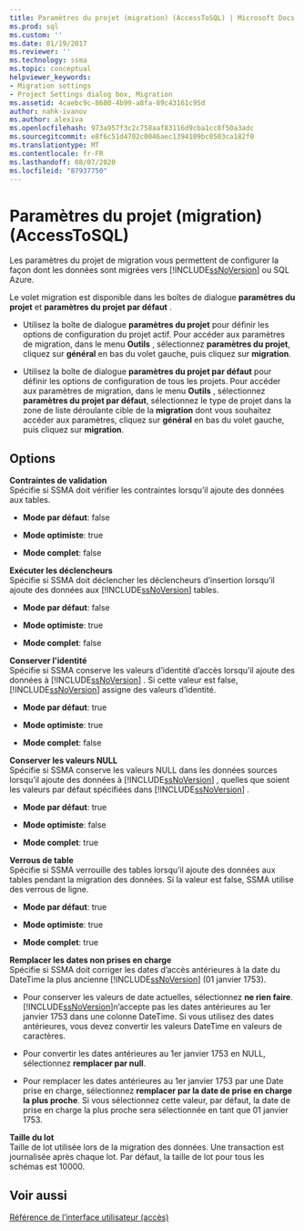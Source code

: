 ```yaml
---
title: Paramètres du projet (migration) (AccessToSQL) | Microsoft Docs
ms.prod: sql
ms.custom: ''
ms.date: 01/19/2017
ms.reviewer: ''
ms.technology: ssma
ms.topic: conceptual
helpviewer_keywords:
- Migration settings
- Project Settings dialog box, Migration
ms.assetid: 4caebc9c-8680-4b99-a8fa-89c43161c95d
author: nahk-ivanov
ms.author: alexiva
ms.openlocfilehash: 973a957f3c2c758aaf83116d9cba1cc8f50a3adc
ms.sourcegitcommit: e8f6c51d4702c0046aec1394109bc0503ca182f0
ms.translationtype: MT
ms.contentlocale: fr-FR
ms.lasthandoff: 08/07/2020
ms.locfileid: "87937750"
---
```

# <a name="project-settings-migration-accesstosql"></a>Paramètres du projet (migration) (AccessToSQL)
Les paramètres du projet de migration vous permettent de configurer la façon dont les données sont migrées vers [!INCLUDE[ssNoVersion](../../includes/ssnoversion-md.md)] ou SQL Azure.  
  
Le volet migration est disponible dans les boîtes de dialogue **paramètres du projet** et **paramètres du projet par défaut** .  
  
-   Utilisez la boîte de dialogue **paramètres du projet** pour définir les options de configuration du projet actif. Pour accéder aux paramètres de migration, dans le menu **Outils** , sélectionnez **paramètres du projet**, cliquez sur **général** en bas du volet gauche, puis cliquez sur **migration**.  
  
-   Utilisez la boîte de dialogue **paramètres du projet par défaut** pour définir les options de configuration de tous les projets. Pour accéder aux paramètres de migration, dans le menu **Outils** , sélectionnez **paramètres du projet par défaut**, sélectionnez le type de projet dans la zone de liste déroulante cible de la **migration** dont vous souhaitez accéder aux paramètres, cliquez sur **général** en bas du volet gauche, puis cliquez sur **migration**.  
  
## <a name="options"></a>Options  
**Contraintes de validation**  
Spécifie si SSMA doit vérifier les contraintes lorsqu’il ajoute des données aux tables.  
  
-   **Mode par défaut**: false  
  
-   **Mode optimiste**: true  
  
-   **Mode complet**: false  
  
**Exécuter les déclencheurs**  
Spécifie si SSMA doit déclencher les déclencheurs d’insertion lorsqu’il ajoute des données aux [!INCLUDE[ssNoVersion](../../includes/ssnoversion-md.md)] tables.  
  
-   **Mode par défaut**: false  
  
-   **Mode optimiste**: true  
  
-   **Mode complet**: false  
  
**Conserver l'identité**  
Spécifie si SSMA conserve les valeurs d’identité d’accès lorsqu’il ajoute des données à [!INCLUDE[ssNoVersion](../../includes/ssnoversion-md.md)] . Si cette valeur est false, [!INCLUDE[ssNoVersion](../../includes/ssnoversion-md.md)] assigne des valeurs d’identité.  
  
-   **Mode par défaut**: true  
  
-   **Mode optimiste**: true  
  
-   **Mode complet**: false  
  
**Conserver les valeurs NULL**  
Spécifie si SSMA conserve les valeurs NULL dans les données sources lorsqu’il ajoute des données à [!INCLUDE[ssNoVersion](../../includes/ssnoversion-md.md)] , quelles que soient les valeurs par défaut spécifiées dans [!INCLUDE[ssNoVersion](../../includes/ssnoversion-md.md)] .  
  
-   **Mode par défaut**: true  
  
-   **Mode optimiste**: false  
  
-   **Mode complet**: true  
  
**Verrous de table**  
Spécifie si SSMA verrouille des tables lorsqu’il ajoute des données aux tables pendant la migration des données. Si la valeur est false, SSMA utilise des verrous de ligne.  
  
-   **Mode par défaut**: true  
  
-   **Mode optimiste**: true  
  
-   **Mode complet**: true  
  
**Remplacer les dates non prises en charge**  
Spécifie si SSMA doit corriger les dates d’accès antérieures à la date du DateTime la plus ancienne [!INCLUDE[ssNoVersion](../../includes/ssnoversion-md.md)] (01 janvier 1753).  
  
-   Pour conserver les valeurs de date actuelles, sélectionnez **ne rien faire**. [!INCLUDE[ssNoVersion](../../includes/ssnoversion-md.md)]n’accepte pas les dates antérieures au 1er janvier 1753 dans une colonne DateTime. Si vous utilisez des dates antérieures, vous devez convertir les valeurs DateTime en valeurs de caractères.  
  
-   Pour convertir les dates antérieures au 1er janvier 1753 en NULL, sélectionnez **remplacer par null**.  
  
-   Pour remplacer les dates antérieures au 1er janvier 1753 par une Date prise en charge, sélectionnez **remplacer par la date de prise en charge la plus proche**. Si vous sélectionnez cette valeur, par défaut, la date de prise en charge la plus proche sera sélectionnée en tant que 01 janvier 1753.  
  
**Taille du lot**  
Taille de lot utilisée lors de la migration des données. Une transaction est journalisée après chaque lot. Par défaut, la taille de lot pour tous les schémas est 10000.  
  
## <a name="see-also"></a>Voir aussi  
[Référence de l’interface utilisateur (accès)](https://msdn.microsoft.com/af24c303-4a41-449b-9c86-d6558a97e839)  
  
